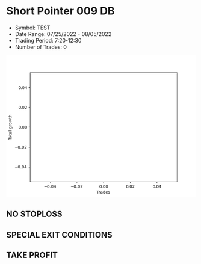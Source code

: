 # Short Pointer 009 DB 
- Symbol: TEST
- Date Range: 07/25/2022 - 08/05/2022
- Trading Period: 7:20-12:30
- Number of Trades: 0

![Plot](ShortPointer009DBTEST.png)
## NO STOPLOSS









## SPECIAL EXIT CONDITIONS 


## TAKE PROFIT









